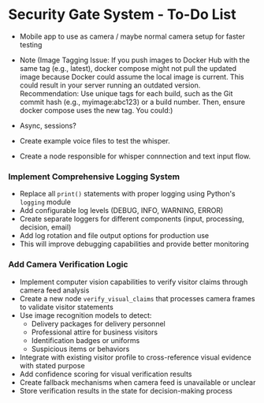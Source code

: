 # Security Gate System - To-Do List

- Mobile app to use as camera / maybe normal camera setup for faster testing

- Note (Image Tagging
Issue: If you push images to Docker Hub with the same tag (e.g., latest), docker compose might not pull the updated image because Docker could assume the local image is current. This could result in your server running an outdated version.
Recommendation: Use unique tags for each build, such as the Git commit hash (e.g., myimage:abc123) or a build number. Then, ensure docker compose uses the new tag. You could:)

- Async, sessions?
- Create example voice files to test the whisper.
- Create a node responsible for whisper connnection and text input flow.

### **Implement Comprehensive Logging System**
- Replace all `print()` statements with proper logging using Python's `logging` module
- Add configurable log levels (DEBUG, INFO, WARNING, ERROR) 
- Create separate loggers for different components (input, processing, decision, email)
- Add log rotation and file output options for production use
- This will improve debugging capabilities and provide better monitoring

### **Add Camera Verification Logic**
- Implement computer vision capabilities to verify visitor claims through camera feed analysis
- Create a new node `verify_visual_claims` that processes camera frames to validate visitor statements
- Use image recognition models to detect:
  - Delivery packages for delivery personnel
  - Professional attire for business visitors
  - Identification badges or uniforms
  - Suspicious items or behaviors
- Integrate with existing visitor profile to cross-reference visual evidence with stated purpose
- Add confidence scoring for visual verification results
- Create fallback mechanisms when camera feed is unavailable or unclear
- Store verification results in the state for decision-making process